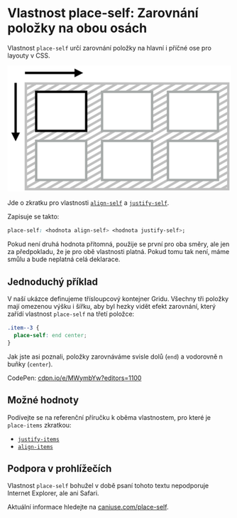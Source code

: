 # Vlastnost place-self: Zarovnání položky na obou osách

Vlastnost `place-self` určí zarovnání položky na hlavní i příčné ose pro layouty v CSS.

![Vlastnost place-self](../dist/images/original/vdgrid/css-place-self-schema.png)

Jde o zkratku pro vlastnosti [`align-self`](css-align-self.md) a [`justify-self`](css-justify-self.md).

Zapisuje se takto:

```css
place-self: <hodnota align-self> <hodnota justify-self>;
```

Pokud není druhá hodnota přítomná, použije se první pro oba směry, ale jen za předpokladu, že je pro obě vlastnosti platná. Pokud tomu tak není, máme smůlu a bude neplatná celá deklarace.

## Jednoduchý příklad

V naší ukázce definujeme třísloupcový kontejner Gridu. Všechny tři položky mají omezenou výšku i šířku, aby byl hezky vidět efekt zarovnání, který zařídí vlastnost `place-self` na třetí položce:

```css
.item--3 {
  place-self: end center;
}
```

Jak jste asi poznali, položky zarovnáváme svisle dolů (`end`) a vodorovně n buňky (`center`).

CodePen: [cdpn.io/e/MWymbYw?editors=1100](https://codepen.io/machal/pen/MWymbYw?editors=1100)

## Možné hodnoty

Podívejte se na referenční příručku k oběma vlastnostem, pro které je `place-items` zkratkou:

- [`justify-items`](css-justify-items.md)
- [`align-items`](css-align-items.md)

## Podpora v prohlížečích

Vlastnost `place-self` bohužel v době psaní tohoto textu nepodporuje Internet Explorer, ale ani Safari.

Aktuální informace hledejte na [caniuse.com/place-self](https://caniuse.com/#search=place-self).
